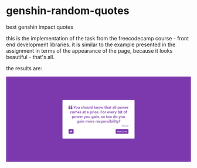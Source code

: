 # genshin-random-quotes
best genshin impact quotes

this is the implementation of the task from the freecodecamp course - front end development libraries. it is similar to the example presented in the assignment in terms of the appearance of the page, because it looks beautiful - that's all.

the results are:

<img src='https://github.com/ajdivotf/genshin-random-quotes/blob/main/zl-quote.png' width='600'/>
